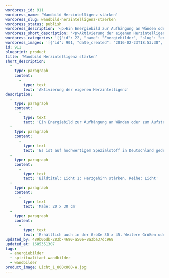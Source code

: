 ```yaml
---
wordpress_id: 911
wordpress_name: 'Wandbild Herzintelligenz stärken'
wordpress_slug: wandbild-herzintelligenz-staerken
wordpress_status: publish
wordpress_description: '<p>Ein Energiebild zur Aufhängung an Wänden oder zum Aufstellen im Raum mit einem aktivierbaren Informationsfeld zu: Aktivierung, Stärkung und Förderung der eigenen Herzintelligenz ("Herzgehirn"). Hierdurch die Ausbildung des eigenen Herzbewusstseins erleichtern. Gegebenenfalls erforderliche Schutzenergien aktivieren und das Bewusstsein darüber entwickeln, dass jeder Mensch großartig ist, insbesondere, wenn er in seiner Wahrheit ist.</p><p>Es ist auf hochwertigem Spezialstoff in Deutschland gedruckt und sorgfältig in Handarbeit auf Holzkeilrahmen aufgezogen. Laut Herstellerangaben ist der farbintensive Druck 70 Jahre lichtecht, waschbar und in einem umweltorientierten Verfahren hergestellt. Der Oberstoff ist mit einer Spezialbeschichtung unterfüttert, so dass, bei Aufhängung an der Wand, der rückseitige Holzrahmen auch bei hellen Farben unsichtbar ist.</p><p>Bildtitel: Licht 1: Herzgehirn stärken. Reihe: Licht</p><p>Maße: 20 x 30 cm</p><p>Erhältlich auch in der Größe 30 x 45. Weitere Größen oder andere Seitenverhältnisse, sind bis 200 cm individuell für Sie innerhalb weniger Tage herstellbar. Bitte kontaktieren Sie uns hierfür unter <a href="mailto:info@elvedenverlag.de">info@elvedenverlag.de</a>.</p><p><a href="https://my.feenbaum.de/anwendung-energie-wandbilder/">Anwendungshinweise</a>      <a href="https://my.feenbaum.de/produktinformation-wandbilder/">Produktinformationen</a></p>'
wordpress_short_description: '<p>Aktivierung der eigenen Herzintelligenz</p>'
wordpress_categories: '[{"id": 22, "name": "Energiebilder", "slug": "energiebilder"}, {"id": 42, "name": "Spiritualit\u00e4t", "slug": "spiritualitaet-wandbilder"}, {"id": 24, "name": "Wandbilder", "slug": "wandbilder"}]'
wordpress_images: '[{"id": 901, "date_created": "2016-02-23T18:53:38", "date_created_gmt": "2016-02-23T16:53:38", "date_modified": "2016-02-23T18:53:38", "date_modified_gmt": "2016-02-23T16:53:38", "src": "https://my.feenbaum.de/wp-content/uploads/2016/02/Licht_1_800x800-W.jpg", "name": "Licht_1_800x800-W", "alt": ""}]'
id: 911
blueprint: product
title: 'Wandbild Herzintelligenz stärken'
short_description:
  -
    type: paragraph
    content:
      -
        type: text
        text: 'Aktivierung der eigenen Herzintelligenz'
description:
  -
    type: paragraph
    content:
      -
        type: text
        text: 'Ein Energiebild zur Aufhängung an Wänden oder zum Aufstellen im Raum mit einem aktivierbaren Informationsfeld zu: Aktivierung, Stärkung und Förderung der eigenen Herzintelligenz ("Herzgehirn"). Hierdurch die Ausbildung des eigenen Herzbewusstseins erleichtern. Gegebenenfalls erforderliche Schutzenergien aktivieren und das Bewusstsein darüber entwickeln, dass jeder Mensch großartig ist, insbesondere, wenn er in seiner Wahrheit ist.'
  -
    type: paragraph
    content:
      -
        type: text
        text: 'Es ist auf hochwertigem Spezialstoff in Deutschland gedruckt und sorgfältig in Handarbeit auf Holzkeilrahmen aufgezogen. Laut Herstellerangaben ist der farbintensive Druck 70 Jahre lichtecht, waschbar und in einem umweltorientierten Verfahren hergestellt. Der Oberstoff ist mit einer Spezialbeschichtung unterfüttert, so dass, bei Aufhängung an der Wand, der rückseitige Holzrahmen auch bei hellen Farben unsichtbar ist.'
  -
    type: paragraph
    content:
      -
        type: text
        text: 'Bildtitel: Licht 1: Herzgehirn stärken. Reihe: Licht'
  -
    type: paragraph
    content:
      -
        type: text
        text: 'Maße: 20 x 30 cm'
  -
    type: paragraph
    content:
      -
        type: text
        text: 'Erhältlich auch in der Größe 30 x 45. Weitere Größen oder andere Seitenverhältnisse, sind bis 200 cm individuell für Sie innerhalb weniger Tage herstellbar. Bitte kontaktieren Sie uns hierfür unter info@elvedenverlag.de.'
updated_by: 489b06db-283b-4690-a50e-8a3ba37dc968
updated_at: 1685351307
tags:
  - energiebilder
  - spiritualitaet-wandbilder
  - wandbilder
product_image: Licht_1_800x800-W.jpg
---
```

